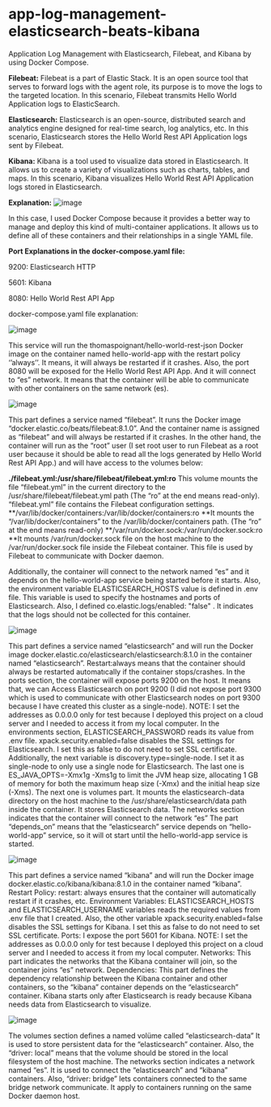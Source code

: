 # app-log-management-elasticsearch-beats-kibana
Application Log Management with Elasticsearch, Filebeat, and Kibana by using Docker Compose.

**Filebeat:**
Filebeat is a part of Elastic Stack. It is an open source tool that serves to forward logs with the agent role, its purpose is to move the logs to the targeted location. In this scenario, Filebeat transmits Hello World Application logs to ElasticSearch.

**Elasticsearch:**
Elasticsearch is an open-source, distributed search and analytics engine designed for real-time search, log analytics, etc. In this scenario, Elasticsearch stores the Hello World Rest API Application logs sent by Filebeat.

**Kibana:**
Kibana is a tool used to visualize data stored in Elasticsearch. It allows us to create a variety of visualizations such as charts, tables, and maps. In this scenario, Kibana visualizes Hello World Rest API Application logs stored in Elasticsearch.

**Explanation:**
![image](https://github.com/eliifmeric/app-log-management-elasticsearch-beats-kibana/assets/66569972/d182b3a7-48c1-4189-b1b8-197f51fbf7c3)

In this case, I used Docker Compose because it provides a better way to manage and deploy this kind of multi-container applications. It allows us to define all of these containers and their relationships in a single YAML file.

**Port Explanations in the docker-compose.yaml file:**

9200: Elasticsearch HTTP

5601: Kibana

8080: Hello World Rest API App

docker-compose.yaml file explanation:

![image](https://github.com/eliifmeric/app-log-management-elasticsearch-beats-kibana/assets/66569972/c1b71e93-279f-4670-a2e3-48d941dcfc3e)

This service will run the thomaspoignant/hello-world-rest-json Docker image on the container named hello-world-app with the restart policy ‘’always’’. It means, it will always be restarted if it crashes. Also, the port 8080 will be exposed for the Hello World Rest API App. And it will connect to “es” network. It means that the container will be able to communicate with other containers on the same network (es).

![image](https://github.com/eliifmeric/app-log-management-elasticsearch-beats-kibana/assets/66569972/ac8cb770-614b-484c-bde0-9b701d3f9497)

This part defines a service named “filebeat”. It runs the Docker image “docker.elastic.co/beats/filebeat:8.1.0”. And the container name is assigned as “filebeat” and will always be restarted if it crashes. In the other hand, the container will run as the “root” user (I set root user to run Filebeat as a root user because it should be able to read all the logs generated by Hello World Rest API App.) and will have access to the volumes below: 

**./filebeat.yml:/usr/share/filebeat/filebeat.yml:ro** This volume mounts the file “filebeat.yml” in the current directory  to the /usr/share/filebeat/filebeat.yml path (The “ro” at the end means read-only). “filebeat.yml” file contains the Filebeat configuration settings.
**/var/lib/docker/containers:/var/lib/docker/containers:ro **It mounts the “/var/lib/docker/containers” to the /var/lib/docker/containers path. (The “ro” at the end means read-only)
**/var/run/docker.sock:/var/run/docker.sock:ro **It mounts /var/run/docker.sock file on the host machine to the /var/run/docker.sock file inside the Filebeat container. This file is used by Filebeat to communicate with Docker daemon. 

Additionally, the container will connect to the network named “es” and it depends on the hello-world-app service being started before it starts. Also, the environment variable ELASTICSEARCH_HOSTS value is defined in .env file. This variable is used to specify the hostnames and ports of Elasticsearch. Also, I defined co.elastic.logs/enabled: "false" . It indicates that the logs should not be collected for this container.

![image](https://github.com/eliifmeric/app-log-management-elasticsearch-beats-kibana/assets/66569972/d05ed843-a800-4290-a2d8-29c753051bea)

This part defines a service named “elasticsearch” and will run the Docker image docker.elastic.co/elasticsearch/elasticsearch:8.1.0 in the container named “elasticsearch”. 
Restart:always means that the container should always be restarted automatıcally if the container stops/crashes.
In the ports section, the container will expose ports 9200 on the host. It means that, we can Access Elasticsearch on port 9200 (I did not expose port 9300 which is used to communicate with other Elasticsearch nodes on port 9300 because I have created this cluster as a single-node).
NOTE: I set the addresses as 0.0.0.0 only for test because I deployed this project on a cloud server and I needed to access it from my local computer.
In the environments section, ELASTICSEARCH_PASSWORD reads its value from .env file. xpack.security.enabled=false disables the SSL settings for Elasticsearch. I set this as false to do not need to set SSL certificate. Additionally, the next variable is discovery.type=single-node. I set it as single-node to only use a single node for Elasticsearch. The last one is ES_JAVA_OPTS=-Xmx1g -Xms1g to limit the JVM heap size, allocating 1 GB of memory for both the maximum heap size (-Xmx) and the initial heap size (-Xms).
The next one is volumes part. It mounts the elasticsearch-data directory on the host machine to the /usr/share/elasticsearch/data path inside the container. It stores Elasticsearch data.
The networks section indicates that the container will connect to the network “es”
The part “depends_on” means that the “elasticsearch” service depends on “hello-world-app” service, so it will ot start until the hello-world-app service is started.

![image](https://github.com/eliifmeric/app-log-management-elasticsearch-beats-kibana/assets/66569972/dbf4c067-a962-4c54-8ee4-f2f6360c67b0)

This part defines a service named “kibana” and will run the Docker image docker.elastic.co/kibana/kibana:8.1.0 in the container named “kibana”. 
Restart Policy: 
restart: always ensures that the container will automatically restart if it crashes, etc.
Environment Variables:
ELASTICSEARCH_HOSTS and ELASTICSEARCH_USERNAME variables reads the required values from .env file that I created. Also, the other variable xpack.security.enabled=false disables the SSL settings for Kibana. I set this as false to do not need to set SSL certificate.
Ports:
I expose the port 5601 for Kibana.
NOTE: I set the addresses as 0.0.0.0 only for test because I deployed this project on a cloud server and I needed to access it from my local computer.
Networks:
This part indicates the networks that the Kibana container will join, so the container joins “es” network.
Dependencies: This part defines the dependency relationship between the Kibana container and other containers, so the “kibana” container depends on the “elasticsearch” container. Kibana starts only after Elasticsearch is ready because Kibana needs data from Elasticsearch to visualize.

![image](https://github.com/eliifmeric/app-log-management-elasticsearch-beats-kibana/assets/66569972/3456f9e3-a799-422c-970d-b8d9264983d5)

The volumes section defines a named volüme called “elasticsearch-data” It is used to store persistent data for the “elasticsearch” container. Also, the “driver: local” means that the volume should be stored in the local filesystem of the host machine.
The networks section indicates a network named “es”. It is used to connect the “elasticsearch” and “kibana” containers. Also, “driver: bridge” lets containers connected to the same bridge network communicate. It apply to containers running on the same Docker daemon host.

